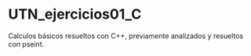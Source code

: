 # UTN_ejercicios01_C
Calculos básicos resueltos con C++, previamente analizados y resueltos con pseint.
